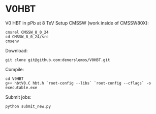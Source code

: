 # V0HBT

V0 HBT in pPb at 8 TeV
Setup CMSSW (work inside of CMSSW80X):
```
cmsrel CMSSW_8_0_24
cd CMSSW_8_0_24/src
cmsenv
```
Download: 
```
git clone git@github.com:denerslemos/V0HBT.git
```
Compile:
```
cd V0HBT
g++ hbtV0.C hbt.h `root-config --libs` `root-config --cflags` -o executable.exe
```
Submit jobs:
```
python submit_new.py
```

